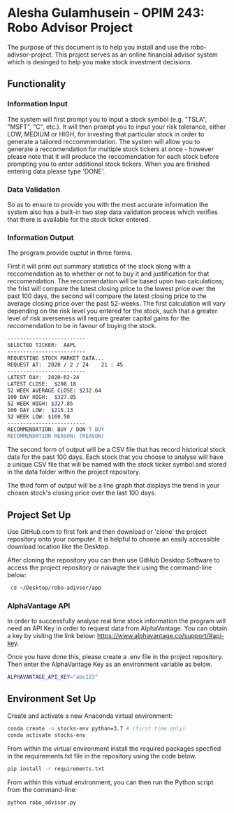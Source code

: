 # Alesha Gulamhusein - OPIM 243: Robo Advisor Project  
The purpose of this document is to help you install and use the robo-adivsor-project. This project serves as an online financial advisor system which is desinged to help you make stock investment decisions. 

## Functionality 
### Information Input 
The system will first prompt you to input a stock symbol (e.g. "TSLA", "MSFT", "C", etc.). It will then prompt you to input your risk tolerance, either LOW, MEDIUM or HIGH, for investing that particular stock in order to generate a tailored reccommendation. The system will allow you to generate a reccomendation for multiple stock tickers at once - however please note that it will produce the reccomendation for each stock before prompting you to enter additional stock tickers. When you are finished entering data please type 'DONE'.

### Data Validation 
So as to ensure to provide you with the most accurate information the system also has a built-in two step data validation process which verifies that there is available for the stock ticker entered. 

### Information Output 
The program provide ouptut in three forms. 

First it will print out summary statistics of the stock along with a reccomendation as to whether or not to buy it and justification for that reccomendation. The reccomendation will be based upon two calculations; the frist will compare the latest closing price to the lowest price over the past 100 days, the second will compare the latest closing price to the average closing price over the past 52-weeks. The first calculation will vary depending on the risk level you entered for the stock, such that a greater level of risk averseness will require greater capital gains for the reccomendation to be in favour of buying the stock. 

```sh
-------------------------
SELECTED TICKER:  AAPL
-------------------------
REQUESTING STOCK MARKET DATA...
REQUEST AT:  2020 / 2 / 24    21 : 45
-------------------------
LATEST DAY:  2020-02-24
LATEST CLOSE:  $298.18
52 WEEK AVERAGE CLOSE: $232.64
100 DAY HIGH:  $327.85
52 WEEK HIGH: $327.85
100 DAY LOW:  $215.13
52 WEEK LOW: $169.50
-------------------------
RECOMMENDATION: BUY / DON'T BUY
RECOMMENDATION REASON: (REASON)
```

The second form of output will be a CSV file that has record historical stock data for the past 100 days. Each stock that you choose to analyse will have a unique CSV file that will be named with the stock ticker symbol and stored in the data folder within the project repository.

The third form of output will be a line graph that displays the trend in your chosen stock's closing price over the last 100 days. 

## Project Set Up
Use GitHub.com to first fork and then download or 'clone' the project repository onto your computer.  It is helpful to choose an easily accessible download location like the Desktop.  


After cloning the repository you can then use GitHub Desktop Software to access  the project repository or naivagte their using the command-line below:

```sh
 cd ~/Desktop/robo-adivsor/app
```
### AlphaVantage API 
In order to successfully analyse real time stock information the program will need an API Key in order to request data from AlphaVantage. You can obtain a key by visitng the link below: 
https://www.alphavantage.co/support/#api-key.

Once you have done this, please create a .env file in the project repository. Then enter the AlphaVantage Key as an environment variable as below. 

```sh
ALPHAVANTAGE_API_KEY="abc123"
```

## Environment Set Up

Create and activate a new Anaconda virtual environment:

```sh
conda create -n stocks-env python=3.7 # (first time only)
conda activate stocks-env
```
From within the virtual environment install the required packages specfied in the requirements.txt file in the repository using the code below. 
```sh
pip install -r requirements.txt
```

From within this virtual environment, you can then run the Python script from the command-line:

```sh
python robo_advisor.py
```
